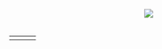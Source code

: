 <div align="center"><img src="https://github-readme-stats.vercel.app/api?username=BEC0ME&show_icons=true&count_private=true&hide_border=true" align="center" /></div>  

<br/>  


<table><tr><td valign="top" width="33%">



</td><td valign="top" width="33%">



</td><td valign="top" width="33%">



</td></tr></table>  

<br/>  
